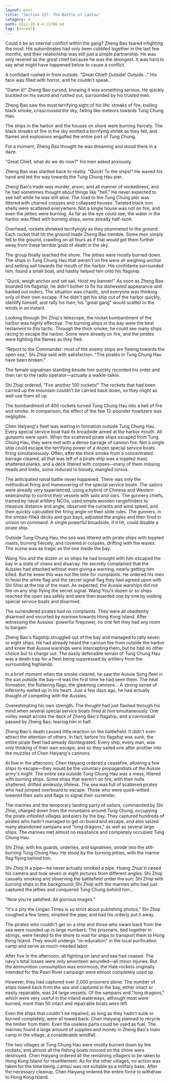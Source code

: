 ```yaml
---
layout: post
title: "Section 157: The Battle of Lantau"
category: 4
path: 2011-10-9-4-15700.md
tag: [normal]
---
```


Could it be an internal conflict within the gang? Zheng Bao feared infighting the most. His subordinates had only been cobbled together in the last few months, and their relationship was still just a simple partnership. He was only revered as the great chief because he was the strongest. It was hard to say what might have happened below to cause a conflict.

A confidant rushed in from outside. "Great Chief! Outside! Outside..." His face was filled with horror, and he couldn't speak.

"Damn it!" Zheng Bao cursed, knowing it was something serious. He quickly buckled on his sword and rushed out, surrounded by his trusted men.

Zheng Bao saw the most terrifying sight of his life: streaks of fire, trailing black smoke, crisscrossed the sky, falling like meteors towards Tung Chung Hau.

The ships in the harbor and the houses on shore were burning fiercely. The black streaks of fire in the sky emitted a terrifying shriek as they fell, and flames and explosions engulfed the entire port of Tung Chung.

For a moment, Zheng Bao thought he was dreaming and stood there in a daze.

"Great Chief, what do we do now?" his men asked anxiously.

Zheng Bao was startled back to reality. "Quick! To the ships!" He waved his hand and led the way towards the Tung Chung Hau pier.

Zheng Bao's trade was murder, arson, and all manner of wickedness, and he had sometimes thought about things like "hell." He never expected to see hell while he was still alive. The road to the Tung Chung pier was littered with charred corpses and collapsed houses. Twisted black iron shells were scattered everywhere. Not a single house was not on fire, and even the jetties were burning. As far as the eye could see, the water in the harbor was filled with burning ships, some already half-sunk.

Overhead, rockets shrieked terrifyingly as they plummeted to the ground. Each rocket that hit the ground made Zheng Bao tremble. Some men simply fell to the ground, crawling on all fours as if that would get them further away from these terrible gods of death in the sky.

The group finally reached the shore. The jetties were mostly burned down. The ships in Tung Chung Hau that weren't on fire were all weighing anchor and setting sail towards the mouth of the harbor. His confidants surrounded him, found a small boat, and hastily helped him onto his flagship.

"Quick, weigh anchor and set sail. Hoist my banner!" As soon as Zheng Bao boarded his flagship, he didn't bother to fix his disheveled appearance and barked out orders. The situation was chaotic, and everyone was thinking only of their own escape. If he didn't get his ship out of the harbor quickly, identify himself, and rally his men, his "great gang" would scatter to the winds in an instant.

Looking through Shi Zhiqi's telescope, the rocket bombardment of the harbor was highly effective. The burning ships in the bay were the best testament to this tactic. Through the thick smoke, he could see many ships racing to escape the harbor. Some were already on fire, and the pirates were fighting the flames as they fled.

"Report to the Commander: most of the enemy ships are fleeing towards the open sea," Shi Zhiqi said with satisfaction. "The pirates in Tung Chung Hau have been broken."

The female signalman standing beside him quickly recorded his order and then ran to the radio operator—actually a walkie-talkie.

Shi Zhiqi ordered, "Fire another 100 rockets!" The rockets that had been carried up the mountain couldn't be carried back down, so they might as well use them all up.

The bombardment of 400 rockets turned Tung Chung Hau into a hell of fire and smoke. In comparison, the effect of the few 12-pounder howitzers was negligible.

Chen Haiyang's fleet was waiting in formation outside Tung Chung Hau. Every special service boat had its broadside aimed at the harbor mouth. All gunports were open. When the scattered pirate ships escaped from Tung Chung Hau, they were met with a dense barrage of cannon fire. Not a single ship could escape the terrifying power of a dozen special service boats firing simultaneously. Often, after the thick smoke from a concentrated barrage cleared, all that was left of a pirate ship was a toppled mast, shattered planks, and a deck littered with corpses—many of them missing heads and limbs, some reduced to bloody, mangled torsos.

The anticipated naval battle never happened. There was only the methodical firing and maneuvering of the special service boats. The sailors were already very experienced, using a hybrid of Chinese and Western seamanship to control their vessels with sails and oars. The gunnery chiefs, trained by naval artillery NCOs, used simple wooden rangefinders to measure distance and angle, observed the currents and wind speed, and then quickly calculated the firing angle on their slide rules. The gunners, in the smoke-filled decks and gun bays, adjusted the angles and then fired in unison on command. A single powerful broadside, if it hit, could disable a pirate ship.

Outside Tung Chung Hau, the sea was littered with pirate ships with toppled masts, burning fiercely, and covered in corpses, drifting with the waves. The scene was as tragic as the one inside the bay.

Wang You and the dozen or so ships he had brought with him escaped the bay in a state of chaos and disarray. He secretly complained that the Aussies had attacked without even giving a warning, nearly getting him killed. But he knew this was not the time for complaints. He ordered his men to hoist the white flag and the secret signal flag they had agreed upon with Shi Shisi at the top of the mast. As expected, the Aussie warships did not fire on any ship flying the secret signal. Wang You's dozen or so ships reached the open sea safely and were then boarded one by one by waiting special service boats and disarmed.

The surrendered pirates had no complaints. They were all obediently disarmed and escorted by marines towards Hong Kong Island. After witnessing the Aussies' powerful firepower, no one felt they had any room to bargain.

Zheng Bao's flagship struggled out of the bay and managed to rally seven or eight ships. He had already heard the cannon fire from outside the harbor and knew that Aussie warships were intercepting them, but he had no other choice but to charge out. The easily defensible terrain of Tung Chung Hau was a death trap for a fleet being suppressed by artillery from the surrounding highlands.

In a brief moment when the smoke cleared, he saw the Aussie Song fleet in the sun outside the bay—it was the first time he had seen them. The neat formation, the fluttering flags, the gleaming cannons... A strong sense of inferiority welled up in his heart. Just a few days ago, he had actually thought of competing with the Aussies.

Overestimating his own strength. The thought had just flashed through his mind when several special service boats fired at him simultaneously. One volley swept across the deck of Zheng Bao's flagship, and a cannonball passed by Zheng Bao, tearing him in half.

Zheng Bao's death caused little reaction on the battlefield. It didn't even attract the attention of others. In fact, before his flagship was sunk, the entire pirate fleet had already disintegrated. Every ship, every man, was only thinking of their own escape, and so they sailed one after another into the muzzles of Chen Haiyang's cannons.

At five in the afternoon, Chen Haiyang ordered a ceasefire, allowing a few ships to escape—they would be the voluntary propagandists of the Aussie army's might. The entire sea outside Tung Chung Hau was a mess, littered with burning ships. Some ships that weren't on fire, with their hulls shattered, drifted aimlessly, lifeless. The sea was full of scattered pirates who had jumped overboard to escape. Those who were quick-witted lowered their sails and flags to signal their surrender.

The marines and the temporary landing party of sailors, commanded by Shi Zhiqi, charged down from the mountains around Tung Chung, occupying the pirate-infested villages and piers by the bay. They captured hundreds of pirates who hadn't managed to get on board and escape, and also seized many abandoned sampans and "long dragons," as well as several large ships. The marines met almost no resistance and completely occupied Tung Chung Hau.

Shi Zhiqi, with his guards, orderlies, and signalmen, strode into the still-burning Tung Chung Hau. He stood by the burning jetties, with the marine flag flying behind him.

Shi Zhiqi lit a pipe—he never actually smoked a pipe. Huang Zhua'zi raised his camera and took seven or eight pictures from different angles: Shi Zhiqi casually smoking and observing the battlefield under the sun; Shi Zhiqi with burning ships in the background; Shi Zhiqi with the marines who had just captured the jetties and conquered Tung Chung behind him...

"Now you're satisfied. All glorious images."

"It's a pity the Lingao Times is so strict about publishing photos," Shi Zhiqi coughed a few times, emptied the pipe, and had his orderly put it away.

The pirates who couldn't get on a ship and those who swam back from the sea were rounded up in large numbers. The prisoners, tied together in strings, were herded to the shore to wait for ships to transport them to Hong Kong Island. They would undergo "re-education" in the local purification camp and serve as much-needed labor.

After five in the afternoon, all fighting on land and sea had ceased. The navy's total losses were only seventeen wounded—all minor injuries. But the ammunition consumption was enormous; the Hale rockets originally intended for the Pearl River campaign were almost completely used up.

However, they had captured over 2,000 prisoners alone. The number of ships towed back from the sea and captured in the bay, either intact or easily repairable, was 24 large vessels. Of the sampans and "long dragons," which were very useful in the inland waterways, although most were burned, more than 50 intact and repairable boats were left.

Even the ships that couldn't be repaired, as long as they hadn't sunk or burned completely, were all towed back. Chen Haiyang planned to recycle the timber from them. Even the useless parts could be used as fuel. The marines found a large amount of supplies and money in Zheng Bao's main camp in the village, a considerable windfall.

The two villages at Tung Chung Hau were mostly burned down by the rockets, and almost all the fishing boats moored on the shore were destroyed. Chen Haiyang ordered all the remaining villagers to be taken to Hong Kong Island for resettlement. As for the other villages, no action was taken for the time being. Lantau was not suitable as a military base. After the necessary cleanup, Chen Haiyang ordered the entire force to withdraw to Hong Kong Island.